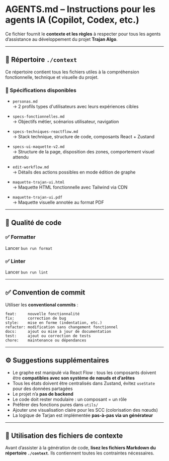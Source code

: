 # AGENTS.md – Instructions pour les agents IA (Copilot, Codex, etc.)

Ce fichier fournit le **contexte et les règles** à respecter pour tous les agents d’assistance au développement du projet **Trajan Algo**.

---

## 📁 Répertoire `./context`

Ce répertoire contient tous les fichiers utiles à la compréhension fonctionnelle, technique et visuelle du projet.

### 🔖 Spécifications disponibles

- `personas.md`  
  → 2 profils types d'utilisateurs avec leurs expériences cibles

- `specs-fonctionnelles.md`  
  → Objectifs métier, scénarios utilisateur, navigation

- `specs-techniques-reactflow.md`  
  → Stack technique, structure de code, composants React + Zustand

- `specs-ui-maquette-v2.md`  
  → Structure de la page, disposition des zones, comportement visuel attendu

- `edit-workflow.md`  
  → Détails des actions possibles en mode édition de graphe

- `maquette-trajan-ui.html`  
  → Maquette HTML fonctionnelle avec Tailwind via CDN

- `maquette-trajan-ui.pdf`  
  → Maquette visuelle annotée au format PDF

---

## 🧪 Qualité de code

### ✅ Formatter

Lancer `bun run format`

### ✅ Linter

Lancer `bun run lint`

---

## ✅ Convention de commit

Utiliser les **conventional commits** :

```
feat:     nouvelle fonctionnalité
fix:      correction de bug
style:    mise en forme (indentation, etc.)
refactor: modification sans changement fonctionnel
docs:     ajout ou mise à jour de documentation
test:     ajout ou correction de tests
chore:    maintenance ou dépendances
```

---

## ⚙️ Suggestions supplémentaires

- Le graphe est manipulé via React Flow : tous les composants doivent être **compatibles avec son système de nœuds et d’arêtes**
- Tous les états doivent être centralisés dans Zustand, évitez `useState` pour des données partagées
- Le projet n’a **pas de backend**
- Le code doit rester modulaire : un composant = un rôle
- Préférer des fonctions pures dans `utils/`
- Ajouter une visualisation claire pour les SCC (colorisation des nœuds)
- La logique de Tarjan est implémentée **pas-à-pas via un générateur**

---

## 🧠 Utilisation des fichiers de contexte

Avant d’assister à la génération de code, **lisez les fichiers Markdown du répertoire `./context`**. Ils contiennent toutes les contraintes nécessaires.

